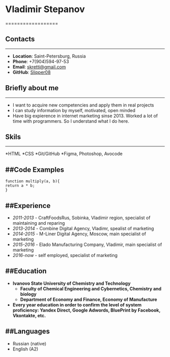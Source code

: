 # **Vladimir Stepanov**
==================


## **Contacts**
------------------
* **Location**: Saint-Petersburg, Russia
* **Phone**: +7(904)594-97-53
* **Email**: skretti@gmail.com
* **GitHub**: [Slipper08](https://github.com/Slipper08)


## **Briefly about me**
------------------
* I want to acquire new competencies and apply them in real projects
* I can study information by myself, motivated, open minded
* Have big expierence in internet marketing sinse 2013. Worked a lot of time with programmers. So I understand what I do here.


## **Skils**
------------------
*HTML
*CSS
*Git/GitHub
*Figma, Photoshop, Avocode



##**Code Examples**
------------------
```
function multiply(a, b){
return a * b;
}
```


##**Experience**
------------------
* *2011-2013* - CraftFoodsRus, Sobinka, Vladimir region, specialist of maintaining and reparing
* *2013-2014* - Combine Digital Agency, Vladimr, spealist of marketing
* *2014-2015* - M-Liner Digital Agency, Moscow, main specialist of marketing
* *2015-2016* - Elado Manufacturing Company, Vladimir, main specialist of marketing
* *2016-now* - self employed, specialist of marketing


##**Education**
------------------
* **Ivanovo State University of Chemistry and Technology**
    * **Faculty of Chemical Engineering and Cybernetics, Сhemistry and biology**
    * **Department of Economy and Finance, Economy of Manufacture**
* **Every year education in order to confirm the level of system proficiency: Yandex Direct, Google Adwords, BluePrint by Facebook, Vkontakte, etc.**


##**Languages**
-----------------
* Russian (native)
* English (A2)
